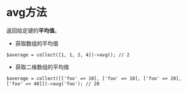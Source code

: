 # avg方法

返回给定键的**平均值**。

* 获取数组的平均值

```
$average = collect([1, 1, 2, 4])->avg(); // 2
```

* 获取二维数组的平均值

```
$average = collect([['foo' => 10], ['foo' => 10], ['foo' => 20], ['foo' => 40]])->avg('foo'); // 20
```